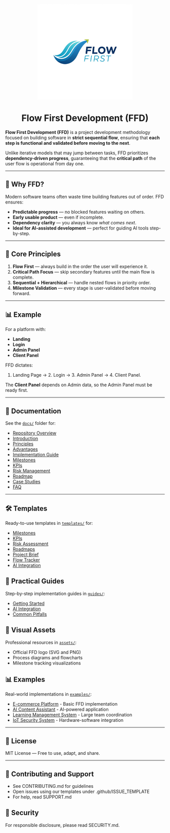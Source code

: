 <div align="center">
  <img src="FlowFirst.png" alt="Flow First Development Logo" width="300">

  # Flow First Development (FFD)
</div>

**Flow First Development (FFD)** is a project development methodology focused on building software in **strict sequential flow**, ensuring that **each step is functional and validated before moving to the next**.

Unlike iterative models that may jump between tasks, FFD prioritizes **dependency-driven progress**, guaranteeing that the **critical path** of the user flow is operational from day one.

---

## 🚀 Why FFD?
Modern software teams often waste time building features out of order.
FFD ensures:
- **Predictable progress** — no blocked features waiting on others.
- **Early usable product** — even if incomplete.
- **Dependency clarity** — you always know *what comes next*.
- **Ideal for AI-assisted development** — perfect for guiding AI tools step-by-step.

---

## 🔹 Core Principles
1. **Flow First** — always build in the order the user will experience it.
2. **Critical Path Focus** — skip secondary features until the main flow is complete.
3. **Sequential + Hierarchical** — handle nested flows in priority order.
4. **Milestone Validation** — every stage is user-validated before moving forward.

---

## 📊 Example
For a platform with:
- **Landing**
- **Login**
- **Admin Panel**
- **Client Panel**

FFD dictates:
1. Landing Page → 2. Login → 3. Admin Panel → 4. Client Panel.

The **Client Panel** depends on Admin data, so the Admin Panel must be ready first.

---

## 📂 Documentation
See the [`docs/`](docs/) folder for:
- [Repository Overview](docs/00-overview.md)
- [Introduction](docs/01-introduction.md)
- [Principles](docs/02-principles.md)
- [Advantages](docs/03-advantages.md)
- [Implementation Guide](docs/04-implementation.md)
- [Milestones](docs/05-milestones.md)
- [KPIs](docs/06-kpi-metrics.md)
- [Risk Management](docs/07-risk-mgmt.md)
- [Roadmap](docs/08-roadmap.md)
- [Case Studies](docs/09-case-studies.md)
- [FAQ](docs/10-faq.md)

---

## 🛠 Templates
Ready-to-use templates in [`templates/`](templates/) for:
- [Milestones](templates/milestone-template.md)
- [KPIs](templates/kpi-template.md)
- [Risk Assessment](templates/risk-template.md)
- [Roadmaps](templates/roadmap-template.md)
- [Project Brief](templates/project-brief-template.md)
- [Flow Tracker](templates/flow-tracker-template.md)
- [AI Integration](templates/ai-integration-template.md)

## 📖 Practical Guides
Step-by-step implementation guides in [`guides/`](guides/):
- [Getting Started](guides/getting-started.md)
- [AI Integration](guides/integrating-ai.md)
- [Common Pitfalls](guides/common-pitfalls.md)

## 🎨 Visual Assets
Professional resources in [`assets/`](assets/):
- Official FFD logo (SVG and PNG)
- Process diagrams and flowcharts
- Milestone tracking visualizations

## 📊 Examples
Real-world implementations in [`examples/`](examples/):
- [E-commerce Platform](examples/nimaproject/) - Basic FFD implementation
- [AI Content Assistant](examples/ai-app/) - AI-powered application
- [Learning Management System](examples/web-platform/) - Large team coordination
- [IoT Security System](examples/hardware-prototype/) - Hardware-software integration

---

## 📜 License
MIT License — Free to use, adapt, and share.

---

## 🤝 Contributing and Support
- See CONTRIBUTING.md for guidelines
- Open issues using our templates under .github/ISSUE_TEMPLATE
- For help, read SUPPORT.md

## 🔐 Security
For responsible disclosure, please read SECURITY.md.


